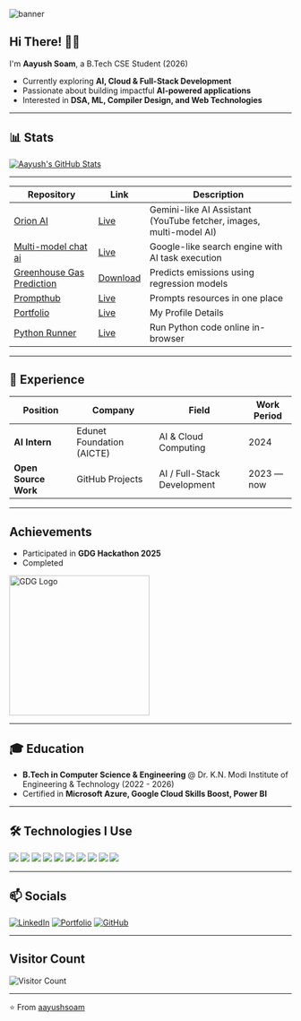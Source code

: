 ![banner](https://img.artiversehub.ai/online/2025/8/20/8aa5841a-0f49-4397-b6c5-c9ddb79d7794_4718280.jpeg)

## Hi There! 👨‍💻
I'm **Aayush Soam**, a B.Tech CSE Student (2026)  
- Currently exploring **AI, Cloud & Full-Stack Development**  
- Passionate about building impactful **AI-powered applications**  
- Interested in **DSA, ML, Compiler Design, and Web Technologies**

---

## 📊 Stats

[![Aayush's GitHub Stats](https://github-readme-stats-wheat-phi.vercel.app/api?username=aayushsoam&show_icons=true&theme=vue)](https://github.com/aayushsoam)

---

| Repository                                                                                | Link                                                                                                            | Description                                        |
| ----------------------------------------------------------------------------------------- | --------------------------------------------------------------------------------------------------------------- | -------------------------------------------------- |
| [Orion AI](https://github.com/aayushsoam)                                                 | [Live](https://orioni.netlify.app/)                                                                          | Gemini-like AI Assistant (YouTube fetcher, images, multi-model AI) |
| [Multi-model chat ai](https://github.com/aayushsoam)                                      | [Live](https://rb.gy/vc63ke)                                                                                           | Google-like search engine with AI task execution           |
| [Greenhouse Gas Prediction](https://github.com/aayushsoam/aayush-soam-internship)                                | [Download](https://github.com/aayushsoam/aayush-soam-internship)                              | Predicts emissions using regression models |
| [Prompthub](https://github.com/aayushsoam/prompt-hub)                                              | [Live](https://prompthubs.netlify.app/)                                                                                                       | Prompts resources in one place |
| [Portfolio](https://github.com/aayushsoam/portfolio)                                        | [Live](https://aayushsoam.netlify.app/)                                                                                                       | My Profile Details |
| [Python Runner](https://github.com/aayushsoam/py_runner)                                | [Live](https://pyweb.netlify.app/)                                                                                                       | Run Python code online in-browser |

---

## 👔 Experience
| Position               | Company                     | Field                         | Work Period       |
| ---------------------- | --------------------------- | ----------------------------- | ----------------- |
| **AI Intern**          | Edunet Foundation (AICTE)   | AI & Cloud Computing          | 2024              |
| **Open Source Work**   | GitHub Projects             | AI / Full-Stack Development   | 2023 — now        |

---
## Achievements

- Participated in **GDG Hackathon 2025**
- Completed 

<img src="https://media.licdn.com/dms/image/v2/D4E22AQEYzcP5rwnICw/feedshare-shrink_800/B4EZY851PjGYAk-/0/1744778518847?e=2147483647&v=beta&t=wzNfYucCl5evZ_mJ4brLdox8Tq8ueQEo3H8LCe9-6Eg" alt="GDG Logo" width="250" height="250"/>


---
## 🎓 Education
- **B.Tech in Computer Science & Engineering** @ Dr. K.N. Modi Institute of Engineering & Technology (2022 - 2026)  
- Certified in **Microsoft Azure, Google Cloud Skills Boost, Power BI**  

---

## 🛠 Technologies I Use  
![](https://img.shields.io/badge/Python-FFD43B?style=for-the-badge&logo=python&logoColor=blue)
![](https://img.shields.io/badge/JavaScript-F7DF1E?style=for-the-badge&logo=javascript&logoColor=black)
![](https://img.shields.io/badge/React-61DAFB?style=for-the-badge&logo=react&logoColor=white)
![](https://img.shields.io/badge/Node.js-86BE00?style=for-the-badge&logo=node.js&logoColor=white)
![](https://img.shields.io/badge/TailwindCSS-38B2AC?style=for-the-badge&logo=tailwind-css&logoColor=white)
![](https://img.shields.io/badge/Django-47A248?style=for-the-badge&logo=django&logoColor=white)
![](https://img.shields.io/badge/HTML5-E34F26?style=for-the-badge&logo=html5&logoColor=white)
![](https://img.shields.io/badge/CSS3-1572B6?style=for-the-badge&logo=css3&logoColor=white)
![](https://img.shields.io/badge/Git-F05032?style=for-the-badge&logo=git&logoColor=white)
![](https://img.shields.io/badge/VsCode-0089D6?style=for-the-badge&logo=microsoft-vscode&logoColor=white)

---

## 📫 Socials
[![LinkedIn](https://img.shields.io/badge/LinkedIn-0077B5?style=for-the-badge&logo=linkedin&logoColor=white)](https://www.linkedin.com/in/aayush-soam-%E2%9C%A6%EF%B8%8E-3372502a5/)
[![Portfolio](https://img.shields.io/badge/Portfolio-000000?style=for-the-badge&logo=vercel&logoColor=white)](https://aayushsoam.netlify.app/)
[![GitHub](https://img.shields.io/badge/GitHub-181717?style=for-the-badge&logo=github&logoColor=white)](https://github.com/aayushsoam) 

---

## Visitor Count
![Visitor Count](https://img.shields.io/badge/Visitors-1k%2B-blue?style=for-the-badge)


---
⭐️ From [aayushsoam](https://github.com/aayushsoam)
